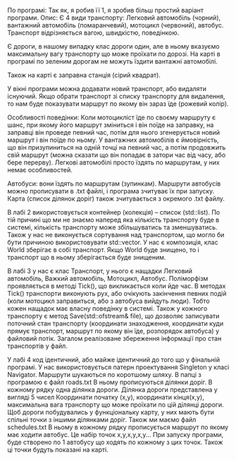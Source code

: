По програмі:
Так як, я робив її 1, я зробив більш простий варіант програми.
Опис:
Є 4 види транспорту: Легковий автомобіль (чорний), вантажний автомобіль (помаранчевий), мотоцикл (червоний), автобус.
Транспорт відрізняється вагою, швидкістю, поведінкою.
 
Є дороги, в нашому випадку клас дороги один, але в ньому вказуємо максимальну вагу транспорту що може проїхати по дорозі. На карті в програмі по зеленим дорогам не можуть їздити вантажні автомобілі.
 
Також на карті є заправна станція (сірий квадрат).

У вікні програми можна додавати новий транспорт, або видаляти існуючий. Якщо обрати транспорт зі списку транспорту для видалення, то нам буде показувати маршрут по якому він зараз їде (рожевий колір).
 
Особливості поведінки:
Коли мотоцикліст їде по своєму маршруту є шанс, при якому його маршрут зміниться і він поїде на заправку, на заправці він проведе певний час, потім для нього згенерується новий маршрут і він поїде по ньому.
У вантажних автомобілів є ймовірність, що він призупиниться на одній точці на певний час, а потім продовжить свій маршрут (можна сказати що він попадає в затори час від часу, або бере перерву). Легкові автомобілі просто їздять по маршрутам, у них немає особливостей.

Автобуси:  вони їздять по маршрутам (зупинкам). Маршрути автобусів можно прописувати в .txt файлі, і програма зчитуває їх при запуску. Карта (список ділянок доріг) також зчитувається з окремого .txt файлу. 

В лабі 2 використовується контейнер (колекція) – список (std::list). По тій причині що ми не знаємо наперед яка кількість транспорту буде в системі, кількість транспорту може збільшуватись та зменшуватись. Також у нас не виконується сортування над транспортом, що могло би бути причиною використовувати std::vector. У нас є композиція, клас World зберігає в собі транспорт. Якщо World буде знищено, то і транспорт що в ньому зберігається буде знищеним.

В лабі 3 у нас є клас Транспорт, у нього є нащадки Легковий автомобіль, Важкий автомобіль, Мотоцикл, Автобус. Поліморфізм проявляється в методі Tick(), що викликається коли йде час. В методах Tick() транспорти виконують рух, або очікують закінчення певних подій (коли мотоцикл заправиться, або з автобуса вийдуть люди). Тобто кожен нащадок має власну поведінку в системі.
Також у кожного транспорту є метод Save(std::ofstream& file), що дозволяє записувати поточний стан транспорту (координати знаходження, координати куди прямує транспорт, маршрут по якому він їде, розпорядок автобуса) у файловий потік. Загалом реалізоване збереження інформації про стан транспортів у файл.

У лабі 4 код ідентичний, або майже ідентичний до того що у фінальній програмі. У нас використовується патерн проектування Singleton у класі Navigator.
Маршрути шукаються по коротшому шляху. В папці з програмою є файл roads.txt
В ньому прописуються ділянки доріг. В кожному рядку одна ділянка дороги. Ділянка дороги представлена у вигляді 5 чисел
Координати початку (x,y), координати кінця(x,y), максимальна вага транспорту що може проїхати по цій ділянці дороги.
Щоб дороги побудувались у функціональку карту, у них мають бути спільні точки з іншими ділянками доріг. 
Також ми маємо файл schedules.txt
В ньому в кожному рядку прописується маршрут по якому має ходити автобус. Це набір точок x,y,x,y,x,y...
При запуску програми, буде створено по 1 автобусу що ходять по кожному з цих точок. Також ці точки будуть показані на карті.

